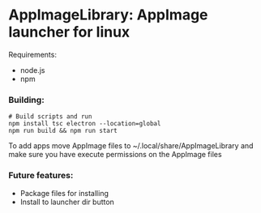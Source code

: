 # AppImageLibrary: AppImage launcher for linux

Requirements:
- node.js
- npm

### Building:
```shell
# Build scripts and run
npm install tsc electron --location=global
npm run build && npm run start
```

To add apps move AppImage files to ~/.local/share/AppImageLibrary and make sure you have execute permissions on the AppImage files

### Future features:
- Package files for installing
- Install to launcher dir button